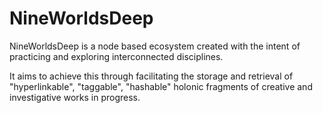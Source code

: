 # NineWorldsDeep

NineWorldsDeep is a node based ecosystem created with the intent of practicing and exploring interconnected disciplines.

It aims to achieve this through facilitating the storage and retrieval of "hyperlinkable", "taggable", "hashable" holonic fragments of creative and investigative works in progress.
